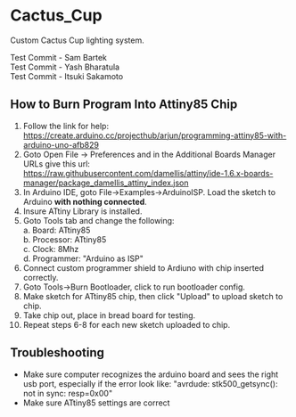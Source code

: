 # Cactus_Cup
Custom Cactus Cup lighting system.

Test Commit - Sam Bartek <br>
Test Commit - Yash Bharatula <br>
Test Commit - Itsuki Sakamoto <br>

## How to Burn Program Into Attiny85 Chip <br>
1. Follow the link for help: https://create.arduino.cc/projecthub/arjun/programming-attiny85-with-arduino-uno-afb829 <br>
2. Goto Open File -> Preferences and in the Additional Boards Manager URLs give this url: <br> https://raw.githubusercontent.com/damellis/attiny/ide-1.6.x-boards-manager/package_damellis_attiny_index.json <br> 
3. In Arduino IDE, goto File->Examples->ArduinoISP. Load the sketch to Arduino <b>with nothing connected</b>.<br>
4. Insure ATtiny Library is installed. <br>
5. Goto Tools tab and change the following: <br>
    a. Board: ATtiny85 <br>
    b. Processor: ATtiny85 <br>
    c. Clock: 8Mhz <br>
    d. Programmer: "Arduino as ISP" <br>
6. Connect custom programmer shield to Ardiuno with chip inserted correctly. <br>
7. Goto Tools->Burn Bootloader, click to run bootloader config. <br>
8. Make sketch for ATtiny85 chip, then click "Upload" to upload sketch to chip. <br>
9. Take chip out, place in bread board for testing. <br>
10. Repeat steps 6-8 for each new sketch uploaded to chip. <br>


## Troubleshooting <br>
- Make sure computer recognizes the arduino board and sees the right usb port, especially if the error look like: "avrdude: stk500_getsync(): not in sync: resp=0x00" <br>
- Make sure ATtiny85 settings are correct <br>


